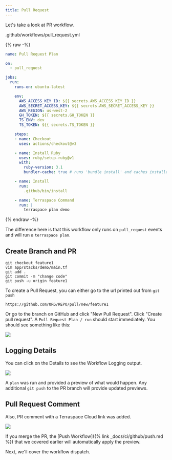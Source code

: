 ```yaml
---
title: Pull Request
---
```


Let's take a look at PR workflow.

.github/workflows/pull_request.yml

{% raw -%}
```yaml
name: Pull Request Plan

on:
  - pull_request

jobs:
  run:
    runs-on: ubuntu-latest

    env:
      AWS_ACCESS_KEY_ID: ${{ secrets.AWS_ACCESS_KEY_ID }}
      AWS_SECRET_ACCESS_KEY: ${{ secrets.AWS_SECRET_ACCESS_KEY }}
      AWS_REGION: us-west-2
      GH_TOKEN: ${{ secrets.GH_TOKEN }}
      TS_ENV: dev
      TS_TOKEN: ${{ secrets.TS_TOKEN }}

    steps:
    - name: Checkout
      uses: actions/checkout@v3

    - name: Install Ruby
      uses: ruby/setup-ruby@v1
      with:
        ruby-version: 3.1
        bundler-cache: true # runs 'bundle install' and caches installed gems automatically

    - name: Install
      run:
        .github/bin/install

    - name: Terraspace Command
      run: |
        terraspace plan demo
```
{% endraw -%}

The difference here is that this workflow only runs on `pull_request` events and will run a `terraspace plan`.

## Create Branch and PR

    git checkout feature1
    vim app/stacks/demo/main.tf
    git add .
    git commit -m "change code"
    git push -u origin feature1

To create a Pull Request, you can either go to the url printed out from `git push`

    https://github.com/ORG/REPO/pull/new/feature1

Or go to the branch on GitHub and click "New Pull Request". Click "Create pull request". A `Pull Request Plan / run` should start immediately. You should see something like this:

![](https://img.boltops.com/images/terraspace/cloud/ci/github/pull-request/pr-plan-started.png)

## Logging Details

You can click on the Details to see the Workflow Logging output.

![](https://img.boltops.com/images/terraspace/cloud/ci/github/pull-request/pr-workflow-completed.png)

A `plan` was run and provided a preview of what would happen. Any additional `git push` to the PR branch will provide updated previews.

## Pull Request Comment

Also, PR comment with a Terraspace Cloud link was added.

![](https://img.boltops.com/images/terraspace/cloud/ci/github/pull-request/pr-comment.png)

If you merge the PR, the [Push Workflow]({% link _docs/ci/github/push.md %}) that we covered earlier will automatically apply the preview.

Next, we'll cover the workflow dispatch.
